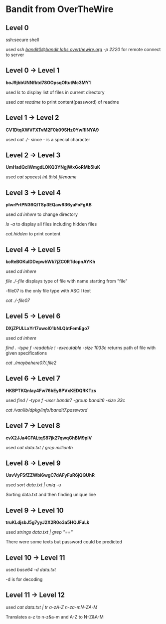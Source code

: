 # Bandit from OverTheWire

## Level 0

ssh:secure shell

used *ssh bandit0@bandit.labs.overthewire.org -p 2220* for remote connect to server


## Level 0 -> Level 1

**boJ9jbbUNNfktd78OOpsqOltutMc3MY1**

used *ls* to display list of files in current directory

used *cat readme* to print content(password) of readme


## Level 1 -> Level 2

**CV1DtqXWVFXTvM2F0k09SHz0YwRINYA9**

used *cat ./-* since - is a special character


## Level 2 -> Level 3

**UmHadQclWmgdLOKQ3YNgjWxGoRMb5luK**

used *cat spaces\ in\ this\ filename*


## Level 3 -> Level 4

**pIwrPrtPN36QITSp3EQaw936yaFoFgAB**

used *cd inhere* to change directory

*ls -a* to display all files including hidden files

*cat.hidden* to print content


## Level 4 -> Level 5

**koReBOKuIDDepwhWk7jZC0RTdopnAYKh**

used *cd inhere*

*file ./-file*  displays type of file with name starting from "file"

-file07 is the only file type with ASCII text

*cat ./-file07*


## Level 5 -> Level 6

**DXjZPULLxYr17uwoI01bNLQbtFemEgo7**

used *cd inhere*

*find . -type f -readable ! -executable -size 1033c* returns path of file with given specifications

*cat ./maybehere07/.file2*


## Level 6 -> Level 7

**HKBPTKQnIay4Fw76bEy8PVxKEDQRKTzs**

used *find / -type f -user bandit7 -group bandit6 -size 33c*

*cat /var/lib/dpkg/info/bandit7.password*


## Level 7 -> Level 8

**cvX2JJa4CFALtqS87jk27qwqGhBM9plV**

used *cat data.txt / grep millionth*


## Level 8 -> Level 9

**UsvVyFSfZZWbi6wgC7dAFyFuR6jQQUhR**

used *sort data.txt | uniq -u*

Sorting data.txt and then finding unique line


## Level 9 -> Level 10

**truKLdjsbJ5g7yyJ2X2R0o3a5HQJFuLk**

used *strings data.txt | grep "=="*

There were some texts but password could be predicted


## Level 10 -> Level 11

used *base64 -d data.txt*

-d is for decoding
 
 
 ## Level 11 -> Level 12
 
 used *cat data.txt | tr a-zA-Z n-za-mN-ZA-M*
 
 Translates a-z to n-z&a-m and A-Z to N-Z&A-M
